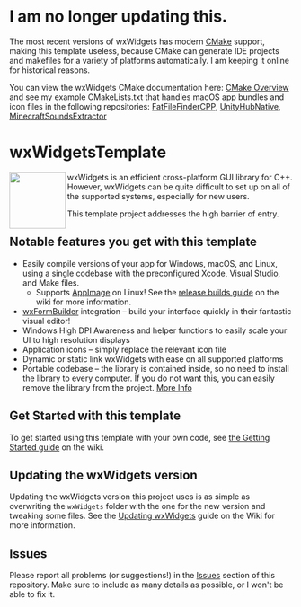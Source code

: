 # I am no longer updating this. 
The most recent versions of wxWidgets has modern [CMake](https://cmake.org/download/) support, making this template useless, because CMake can generate IDE projects and makefiles for a variety of platforms automatically. I am keeping it online for historical reasons. 

You can view the wxWidgets CMake documentation here: [CMake Overview](https://docs.wxwidgets.org/trunk/overview_cmake.html) and see my example CMakeLists.txt that handles macOS app bundles and icon files in the following repositories: [FatFileFinderCPP](https://github.com/Ravbug/FatFileFinderCPP/blob/master/CMakeLists.txt), [UnityHubNative](https://github.com/Ravbug/UnityHubNative/blob/master/CMakeLists.txt), [MinecraftSoundsExtractor](https://github.com/Ravbug/MCSoundsExtractorCPP/blob/master/CMakeLists.txt)

# wxWidgetsTemplate

<img align="left" height="100" src="https://upload.wikimedia.org/wikipedia/commons/thumb/b/bb/WxWidgets.svg/2000px-WxWidgets.svg.png">

wxWidgets is an efficient cross-platform GUI library for C++. However, wxWidgets can be quite difficult to set up on all of the supported systems, especially for new users.

This template project addresses the high barrier of entry. 

## Notable features you get with this template
- Easily compile versions of your app for Windows, macOS, and Linux, using a single codebase with the preconfigured Xcode, Visual Studio, and Make files.
  - Supports [AppImage](https://appimage.org) on Linux! See the [release builds guide](https://github.com/Ravbug/wxWidgetsTemplate/wiki/Creating-Release-Builds#linux) on the wiki for more information. 
- [wxFormBuilder](https://github.com/wxFormBuilder/wxFormBuilder) integration – build your interface quickly in their fantastic visual editor!
- Windows High DPI Awareness and helper functions to easily scale your UI to high resolution displays
- Application icons – simply replace the relevant icon file
- Dynamic or static link wxWidgets with ease on all supported platforms
- Portable codebase  – the library is contained inside, so no need to install the library to every computer. If you do not want this, you can easily remove the library from the project. [More Info](https://github.com/Ravbug/wxWidgetsTemplate/wiki/Referencing-wxWidgets-Externally-(Non-portable))

## Get Started with this template
To get started using this template with your own code, see [the Getting Started guide](https://github.com/Ravbug/wxWidgetsTemplate/wiki/Getting-Started) on the wiki.

## Updating the wxWidgets version
Updating the wxWidgets version this project uses is as simple as overwriting the `wxWidgets` folder with the one for the new version and tweaking some files. 
See the [Updating wxWidgets](https://github.com/Ravbug/wxWidgetsTemplate/wiki/Updating-or-Resetting-wxWidgets) guide on the Wiki for more information.

## Issues
Please report all problems (or suggestions!) in the [Issues](https://github.com/Ravbug/wxWidgetsTemplate/issues) section of this repository. 
Make sure to include as many details as possible, or I won't be able to fix it.
